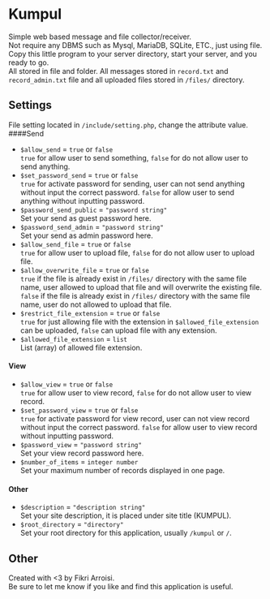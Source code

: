 Kumpul
===
Simple web based message and file collector/receiver.<br>
Not require any DBMS such as Mysql, MariaDB, SQLite, ETC., just using file.<br>
Copy this little program to your server directory, start your server, and you ready to go.<br>
All stored in file and folder. All messages stored in `record.txt` and `record_admin.txt` file and all uploaded files stored in `/files/` directory.

Settings
---
File setting located in `/include/setting.php`, change the attribute value.
####Send
- `$allow_send` = `true` or `false`<br>
`true` for allow user to send something, `false` for do not allow user to send anything.
- `$set_password_send` = `true` or `false`<br>
`true` for activate password for sending, user can not send anything without input the correct password. `false` for allow user to send anything without inputting password.
- `$password_send_public` = `"password string"`<br>
Set your send as guest password here.
- `$password_send_admin` = `"password string"`<br>
Set your send as admin password here.
- `$allow_send_file` = `true` or `false`<br>
`true` for allow user to upload file, `false` for do not allow user to upload file.
- `$allow_overwrite_file` = `true` or `false`<br>
`true` if the file is already exist in `/files/` directory with the same file name, user allowed to upload that file and will overwrite the existing file. `false` if the file is already exist in `/files/` directory with the same file name, user do not allowed to upload that file.
- `$restrict_file_extension` = `true` or `false`<br>
`true` for just allowing file with the extension in `$allowed_file_extension` can be uploaded, `false` can upload file with any extension.
- `$allowed_file_extension` = `list`<br>
List (array) of allowed file extension.

#### View
- `$allow_view` = `true` or `false`<br>
`true` for allow user to view record, `false` for do not allow user to view record.
- `$set_password_view` = `true` or `false`<br>
`true` for activate password for view record, user can not view record without input the correct password. `false` for allow user to view record without inputting password.
- `$password_view` = `"password string"`<br>
Set your view record password here.
- `$number_of_items` = `integer number`<br>
Set your maximum number of records displayed in one page.

#### Other
- `$description` = `"description string"`<br>
Set your site description, it is placed under site title (KUMPUL).
- `$root_directory` = `"directory"`<br>
Set your root directory for this application, usually `/kumpul` or `/`.


Other
---
Created with <3 by Fikri Arroisi.<br>
Be sure to let me know if you like and find this application is useful.
